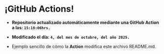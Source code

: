 # ¡GitHub Actions!
* **Repositorio actualizado automáticamente mediante una GitHub Action a las: `15:18:06hrs.`**
* **Modificado el día: `4, del mes de octubre, del año 2025.`**

* Ejemplo sencillo de cómo la **Action** modifica este archivo README.md.
